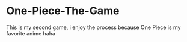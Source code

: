 # One-Piece-The-Game
This is my second game, i enjoy the process because One Piece is my favorite anime haha
